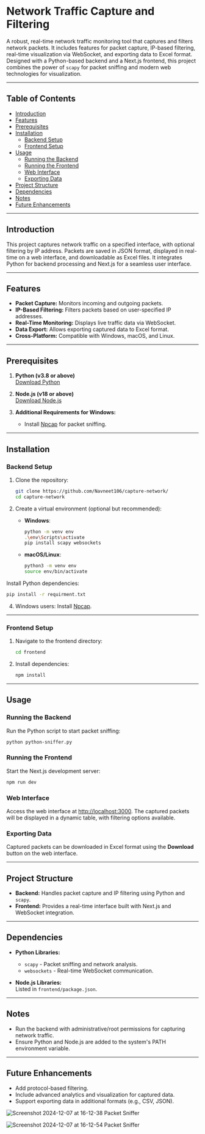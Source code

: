 # Network Traffic Capture and Filtering

A robust, real-time network traffic monitoring tool that captures and filters network packets. It includes features for packet capture, IP-based filtering, real-time visualization via WebSocket, and exporting data to Excel format. Designed with a Python-based backend and a Next.js frontend, this project combines the power of `scapy` for packet sniffing and modern web technologies for visualization.

---

## Table of Contents
- [Introduction](#introduction)
- [Features](#features)
- [Prerequisites](#prerequisites)
- [Installation](#installation)
  - [Backend Setup](#backend-setup)
  - [Frontend Setup](#frontend-setup)
- [Usage](#usage)
  - [Running the Backend](#running-the-backend)
  - [Running the Frontend](#running-the-frontend)
  - [Web Interface](#web-interface)
  - [Exporting Data](#exporting-data)
- [Project Structure](#project-structure)
- [Dependencies](#dependencies)
- [Notes](#notes)
- [Future Enhancements](#future-enhancements)

---

## Introduction

This project captures network traffic on a specified interface, with optional filtering by IP address. Packets are saved in JSON format, displayed in real-time on a web interface, and downloadable as Excel files. It integrates Python for backend processing and Next.js for a seamless user interface.

---

## Features

- **Packet Capture:** Monitors incoming and outgoing packets.
- **IP-Based Filtering:** Filters packets based on user-specified IP addresses.
- **Real-Time Monitoring:** Displays live traffic data via WebSocket.
- **Data Export:** Allows exporting captured data to Excel format.
- **Cross-Platform:** Compatible with Windows, macOS, and Linux.

---

## Prerequisites

1. **Python (v3.8 or above)**  
   [Download Python](https://www.python.org/downloads/)

2. **Node.js (v18 or above)**  
   [Download Node.js](https://nodejs.org/)

3. **Additional Requirements for Windows:**  
   - Install [Npcap](https://npcap.com/) for packet sniffing.

---

## Installation

### Backend Setup

1. Clone the repository:
   ```bash
   git clone https://github.com/Navneet106/capture-network/
   cd capture-network
   ```

2. Create a virtual environment (optional but recommended):
   - **Windows**:
     ```bash
     python -m venv env
     .\env\Scripts\activate
     pip install scapy websockets
     ```
     
   - **macOS/Linux**:
     ```bash
     python3 -m venv env
     source env/bin/activate
     ```
  Install Python dependencies:
   ```bash
   pip install -r requirment.txt
   ```

4. Windows users: Install [Npcap](https://npcap.com/).

---

### Frontend Setup

1. Navigate to the frontend directory:
   ```bash
   cd frontend
   ```

2. Install dependencies:
   ```bash
   npm install
   ```

---

## Usage

### Running the Backend

Run the Python script to start packet sniffing:
```bash
python python-sniffer.py
```

### Running the Frontend

Start the Next.js development server:
```bash
npm run dev
```

### Web Interface

Access the web interface at [http://localhost:3000](http://localhost:3000). The captured packets will be displayed in a dynamic table, with filtering options available.

### Exporting Data

Captured packets can be downloaded in Excel format using the **Download** button on the web interface.

---

## Project Structure

- **Backend:** Handles packet capture and IP filtering using Python and `scapy`.
- **Frontend:** Provides a real-time interface built with Next.js and WebSocket integration.

---

## Dependencies

- **Python Libraries:**
  - `scapy` - Packet sniffing and network analysis.
  - `websockets` - Real-time WebSocket communication.

- **Node.js Libraries:**  
  Listed in `frontend/package.json`.

---

## Notes

- Run the backend with administrative/root permissions for capturing network traffic.
- Ensure Python and Node.js are added to the system's PATH environment variable.

---

## Future Enhancements

- Add protocol-based filtering.
- Include advanced analytics and visualization for captured data.
- Support exporting data in additional formats (e.g., CSV, JSON).

![Screenshot 2024-12-07 at 16-12-38 Packet Sniffer](https://github.com/user-attachments/assets/9c02d9f4-faec-4607-b26f-caf6006aa6bc)

![Screenshot 2024-12-07 at 16-12-54 Packet Sniffer](https://github.com/user-attachments/assets/242328e7-497c-4aea-9a34-b7644a44dbf2)
